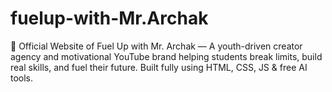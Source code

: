 # fuelup-with-Mr.Archak
🚀 Official Website of Fuel Up with Mr. Archak — A youth-driven creator agency and motivational YouTube brand helping students break limits, build real skills, and fuel their future. Built fully using HTML, CSS, JS &amp; free AI tools.
